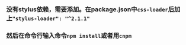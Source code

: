 ### 没有stylus依赖，需要添加。在package.json中`css-loader`后加上`"stylus-loader": "^2.1.1"`
### 然后在命令行输入命令`npm install`或者用`cnpm`